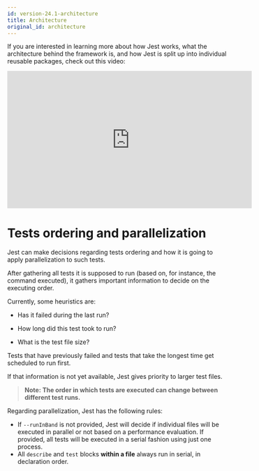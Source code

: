 ```yaml
---
id: version-24.1-architecture
title: Architecture
original_id: architecture
---
```


If you are interested in learning more about how Jest works, what the architecture behind the framework is, and how Jest is split up into individual reusable packages, check out this video:

<iframe width="560" height="315" src="https://www.youtube.com/embed/3YDiloj8_d0" frameborder="0" allow="accelerometer; autoplay; encrypted-media; gyroscope; picture-in-picture" allowfullscreen></iframe>

# Tests ordering and parallelization

Jest can make decisions regarding tests ordering and how it is going to apply parallelization to such tests.

After gathering all tests it is supposed to run (based on, for instance, the command executed), it gathers important information to decide on the executing order.

Currently, some heuristics are:

- Has it failed during the last run?

- How long did this test took to run?

- What is the test file size?

Tests that have previously failed and tests that take the longest time get scheduled to run first.

If that information is not yet available, Jest gives priority to larger test files.

> **Note: The order in which tests are executed can change between different test runs.**

Regarding parallelization, Jest has the following rules:

- If `--runInBand` is not provided, Jest will decide if individual files will be executed in parallel or not based on a performance evaluation. If provided, all tests will be executed in a serial fashion using just one process.
- All `describe` and `test` blocks **within a file** always run in serial, in declaration order.
